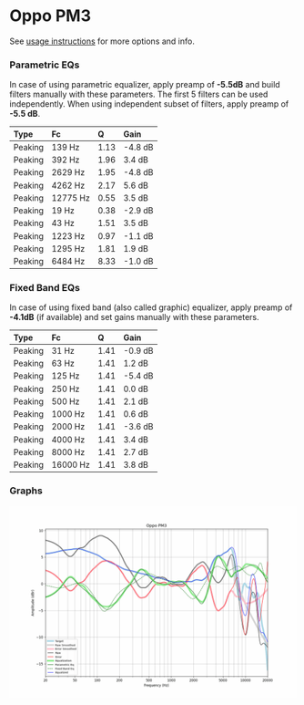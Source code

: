 # Oppo PM3
See [usage instructions](https://github.com/jaakkopasanen/AutoEq#usage) for more options and info.

### Parametric EQs
In case of using parametric equalizer, apply preamp of **-5.5dB** and build filters manually
with these parameters. The first 5 filters can be used independently.
When using independent subset of filters, apply preamp of **-5.5 dB**.

| Type    | Fc       |    Q | Gain    |
|:--------|:---------|:-----|:--------|
| Peaking | 139 Hz   | 1.13 | -4.8 dB |
| Peaking | 392 Hz   | 1.96 | 3.4 dB  |
| Peaking | 2629 Hz  | 1.95 | -4.8 dB |
| Peaking | 4262 Hz  | 2.17 | 5.6 dB  |
| Peaking | 12775 Hz | 0.55 | 3.5 dB  |
| Peaking | 19 Hz    | 0.38 | -2.9 dB |
| Peaking | 43 Hz    | 1.51 | 3.5 dB  |
| Peaking | 1223 Hz  | 0.97 | -1.1 dB |
| Peaking | 1295 Hz  | 1.81 | 1.9 dB  |
| Peaking | 6484 Hz  | 8.33 | -1.0 dB |

### Fixed Band EQs
In case of using fixed band (also called graphic) equalizer, apply preamp of **-4.1dB**
(if available) and set gains manually with these parameters.

| Type    | Fc       |    Q | Gain    |
|:--------|:---------|:-----|:--------|
| Peaking | 31 Hz    | 1.41 | -0.9 dB |
| Peaking | 63 Hz    | 1.41 | 1.2 dB  |
| Peaking | 125 Hz   | 1.41 | -5.4 dB |
| Peaking | 250 Hz   | 1.41 | 0.0 dB  |
| Peaking | 500 Hz   | 1.41 | 2.1 dB  |
| Peaking | 1000 Hz  | 1.41 | 0.6 dB  |
| Peaking | 2000 Hz  | 1.41 | -3.6 dB |
| Peaking | 4000 Hz  | 1.41 | 3.4 dB  |
| Peaking | 8000 Hz  | 1.41 | 2.7 dB  |
| Peaking | 16000 Hz | 1.41 | 3.8 dB  |

### Graphs
![](./Oppo%20PM3.png)
